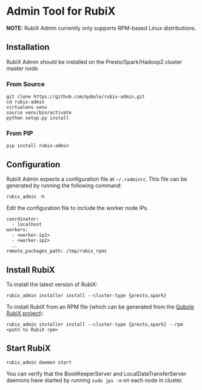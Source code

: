 # Admin Tool for RubiX

**NOTE:** RubiX Admin currently only supports RPM-based Linux distributions.

## Installation

RubiX Admin should be installed on the Presto/Spark/Hadoop2 cluster master node.

### From Source

    git clone https://github.com/qubole/rubix-admin.git
    cd rubix-admin
    virtualenv venv
    source venv/bin/activate
    python setup.py install

### From PIP

    pip install rubix-admin

## Configuration
RubiX Admin expects a configuration file at `~/.radminrc`. This file can be
generated by running the following command:

    rubix_admin -h

Edit the configuration file to include the worker node IPs.

    coordinator:
      - localhost
    workers:
      - <worker-ip1>
      - <worker-ip2>
      ..
    remote_packages_path: /tmp/rubix_rpms

## Install RubiX

To install the latest version of RubiX:

    rubix_admin installer install --cluster-type {presto,spark}

To install RubiX from an RPM file (which can be generated from the
[Qubole RubiX project](https://github.com/qubole/rubix)):

    rubix_admin installer install --cluster-type {presto,spark} --rpm <path to RubiX rpm>

## Start RubiX

    rubix_admin daemon start

You can verify that the BookKeeperServer and LocalDataTransferServer daemons
have started by running ``sudo jps -m`` on each node in cluster.